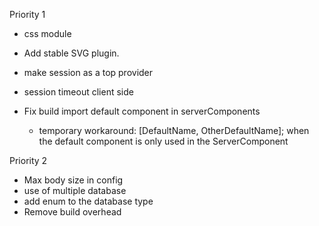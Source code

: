 Priority 1

- css module
- Add stable SVG plugin.

- make session as a top provider
- session timeout client side

- Fix build import default component in serverComponents
  - temporary workaround: [DefaultName, OtherDefaultName]; when the default component is only used in the ServerComponent

Priority 2

- Max body size in config
- use of multiple database
- add enum to the database type
- Remove build overhead
